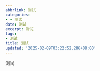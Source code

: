 ```yaml
---
abbrlink: 测试
categories:
- - 测试
date: 测试
excerpt: 测试 
tags:
- 测试
title: 测试
updated: '2025-02-09T03:22:52.286+08:00'
---
```

测试
